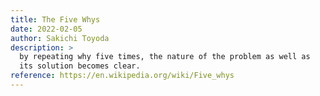 ```yaml
---
title: The Five Whys
date: 2022-02-05
author: Sakichi Toyoda
description: >
  by repeating why five times, the nature of the problem as well as
  its solution becomes clear.
reference: https://en.wikipedia.org/wiki/Five_whys
---
```

